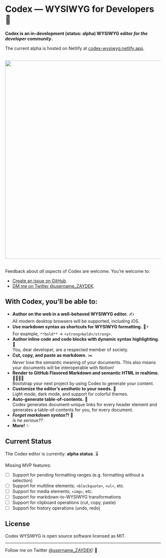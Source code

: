 # Codex — WYSIWYG for Developers 🦕

**Codex is an in-development (status: alpha) WYSIWYG editor _for the developer community_.**

The current alpha is hosted on Netlify at [codex-wysiwyg.netlify.app](https://codex-wysiwyg.netlify.app).

<br>
<div align="center">
	<a href="https://codex-wysiwyg.netlify.app">
		<img src="https://i.ibb.co/BZF8tPM/Group-35-1.png" width="640">
	</a>
</div>
<br>

<!-- [![](https://i.ibb.co/6YYRxyg/Screen-Shot-2020-08-12-at-10-33-58-PM.png)](http://codex-wysiwyg.netlify.app) -->

Feedback about _all aspects_ of Codex are welcome. You’re welcome to:

- [Create an issue on GitHub](https://github.com/codex-src/codex-wysiwyg/issues/new).
- [DM me on Twitter @username_ZAYDEK](https://twitter.com/messages/compose?recipient_id=899350210064687105).

<!--

## Wait — Why WYSIWYG?

Historically, the developer community has had a distaste for WYSIWYG editors. 🤢

Namely, there are three reasons:

- WYSIWYG editors don’t understand markdown.
- WYSIWYG editors don’t support export to markdown or HTML.
- _WYSIWYG editors just don’t understand developers._ 😭

**Codex is purpose-built to solve these problems and more.** 🌈

Don’t get me wrong, [markdown editors are pretty cool](https://editor-v2-arch.netlify.app) but lack the ability to control their own destiny. By which I mean, all design decisions *must* prioritize markdown, even at the expense of the editing experience.

_So what if we had a WYSIWYG editor that uniquely understood the needs of the developer community?_ 🤔

-->

## With Codex, you’ll be able to:

- **Author on the web in a well-behaved WYSIWYG editor.** ✍️<br>
	All modern desktop browsers will be supported, including iOS.
- **Use markdown syntax as shortcuts for WYSIWYG formatting.** 🧠⚡️<br>
	For example, `**bold**` → `<strong>bold</strong>`.
- **Author inline code and code blocks with dynamic syntax highlighting.** 🌈<br>
	You, dear developer, are a respected member of society.
- **Cut, copy, and paste as markdown.** ✂️<br>
	_Never_ lose the semantic meaning of your documents. This also means your documents will be interoperable with Notion!
- **Render to GitHub Flavored Markdown and semantic HTML in realtime.** 👩‍💻👨‍💻<br>
	Bootstrap your next project by using Codex to generate your content.
- **Customize the editor’s aesthetic to your needs.** 🧐<br>
	Light mode, dark mode, and support for colorful themes.
- **Auto-generate table-of-contents.** 🔗<br>
	Codex generates document-unique links for every header element and generates a table-of-contents for you, for every document.
- **_Forget markdown syntax?!_** 🤪<br>
	_Is he serious??_
- **More!** ✨

## Current Status

The Codex editor is currently: **alpha status**. ⏳

Missing MVP features:

- [ ] Support for pending formatting ranges (e.g. formatting without a selection)
- [ ] Support for multiline elements; `<blockquote>`, `<ul>`, etc.
- [ ] Support for media elements; `<img>`, etc.
- [ ] Support for markdown-to-WYSIWYG transformations
- [ ] Support for clipboard operations (cut, copy, paste)
- [ ] Support for history operations (undo, redo)

## License

Codex WYSIWYG is open source software licensed as MIT.

---

Follow me on Twitter [@username_ZAYDEK](https://twitter.com/username_ZAYDEK)! 🖖
